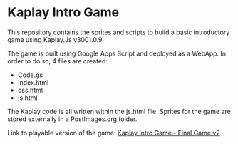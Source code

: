 # Kaplay Intro Game

This repository contains the sprites and scripts to build a basic introductory game using Kaplay.Js v3001.0.9

The game is built using Google Apps Script and deployed as a WebApp.  In order to do so, 4 files are created:  
- Code.gs
- index.html
- css.html
- js.html

The Kaplay code is all written within the js.html file.  Sprites for the game are stored externally in a PostImages.org folder.

Link to playable version of the game:  [Kaplay Intro Game - Final Game v2](https://script.google.com/macros/s/AKfycbzYikQKRpZLoIebRWWPsEsivckOHEDV6xdQhwszRgrU6KmqNqUyclpY3nYsdDgd2a1C/exec)
